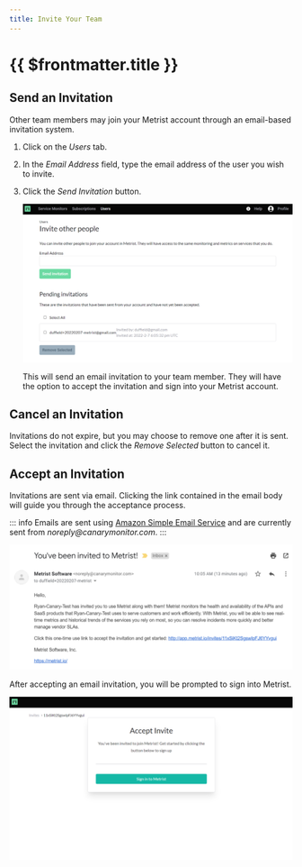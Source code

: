 ```yaml
---
title: Invite Your Team
---
```


# {{ $frontmatter.title }}

## Send an Invitation

Other team members may join your Metrist account through an email-based invitation system.

1. Click on the _Users_ tab.

1. In the _Email Address_ field, type the email address of the user you wish to invite.

1. Click the _Send Invitation_ button.

	![Invites Screen](/images/0001-invites.png)

	This will send an email invitation to your team member. They will have the option to accept the invitation and sign into your Metrist account.

## Cancel an Invitation

Invitations do not expire, but you may choose to remove one after it is sent. Select the invitation and click the _Remove Selected_ button to cancel it.

## Accept an Invitation

Invitations are sent via email. Clicking the link contained in the email body will guide you through the acceptance process.

::: info
Emails are sent using [Amazon Simple Email Service](https://aws.amazon.com/ses/) and are currently sent from _noreply@canarymonitor.com_.
:::

![Invitation Email](/images/0002-invites.png)

After accepting an email invitation, you will be prompted to sign into Metrist.

![Post-Acceptance](/images/0003-invites.png)
